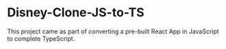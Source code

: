# Disney-Clone-JS-to-TS
This project came as part of converting a pre-built React App in JavaScript to complete TypeScript.
